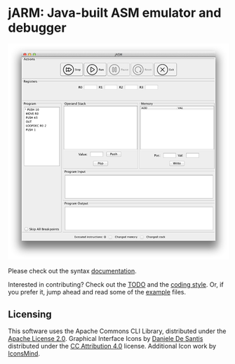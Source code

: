 # jARM: Java-built ASM emulator and debugger

![Screenshot](screenshot.png)

Please check out the syntax [documentation]().

Interested in contributing? Check out the [TODO]() and the [coding style](). Or, if you prefer it,
jump ahead and read some of the [example]() files.

[//]: # (^ TODO: Add file locations)


## Licensing

This software uses the Apache Commons CLI Library, distributed under the [Apache License 2.0](http://www.apache.org/licenses/LICENSE-2.0.txt).
Graphical Interface Icons by [Daniele De Santis](http://www.danieledesantis.net/) distributed under the [CC Attribution 4.0](http://creativecommons.org/licenses/by/4.0/) license.
Additional Icon work by [IconsMind](https://www.iconsmind.com).


